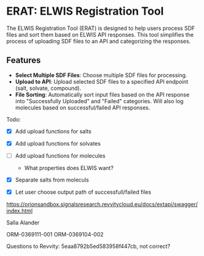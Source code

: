 # ERAT: ELWIS Registration Tool

The ELWIS Registration Tool (ERAT) is designed to help users process SDF files and sort them based on ELWIS API responses. This tool simplifies the process of uploading SDF files to an API and categorizing the responses.

## Features
- **Select Multiple SDF Files**: Choose multiple SDF files for processing.
- **Upload to API**: Upload selected SDF files to a specified API endpoint (salt, solvate, compound).
- **File Sorting**: Automatically sort input files based on the API response into "Successfully Uploaded" and "Failed" categories. Will also log molecules based on successful/failed API responses.

Todo:
- [X] Add upload functions for salts
- [X] Add upload functions for solvates
- [ ] Add upload functions for molecules
    - What properties does ELWIS want?
- [X] Separate salts from moleculs
- [X] Let user choose output path of successfull/failed files 


https://orionsandbox.signalsresearch.revvitycloud.eu/docs/extapi/swagger/index.html

Salla Alander

ORM-0369111-001
ORM-0369104-002


Questions to Revvity:
5eaa8792b5ed583958f447cb, not correct?
